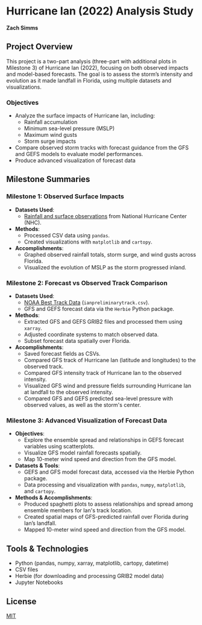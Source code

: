 # Hurricane Ian (2022) Analysis Study

**Zach Simms**

## Project Overview

This project is a two-part analysis (three-part with additional plots in Milestone 3) of Hurricane Ian (2022), focusing on both observed impacts and model-based forecasts. The goal is to assess the storm’s intensity and evolution as it made landfall in Florida, using multiple datasets and visualizations.

### Objectives
- Analyze the surface impacts of Hurricane Ian, including:
  - Rainfall accumulation
  - Minimum sea-level pressure (MSLP)
  - Maximum wind gusts
  - Storm surge impacts
- Compare observed storm tracks with forecast guidance from the GFS and GEFS models to evaluate model performances.
- Produce advanced visualization of forecast data

## Milestone Summaries

### Milestone 1: Observed Surface Impacts
- **Datasets Used**:
  - [Rainfall and surface observations](https://www.nhc.noaa.gov/data/tcr/AL092022_Ian.pdf) from National Hurricane Center (NHC).
- **Methods**:
  - Processed CSV data using `pandas`.
  - Created visualizations with `matplotlib` and `cartopy`.
- **Accomplishments**:
  - Graphed observed rainfall totals, storm surge, and wind gusts across Florida.
  - Visualized the evolution of MSLP as the storm progressed inland.

### Milestone 2: Forecast vs Observed Track Comparison
- **Datasets Used**:
  - [NOAA Best Track Data](https://noaa.hub.arcgis.com/datasets/20d971f4472e4037af0f260f6454e7ab/about?layer=1) (`ianpreliminarytrack.csv`).
  - GFS and GEFS forecast data via the `Herbie` Python package.
- **Methods**:
  - Extracted GFS and GEFS GRIB2 files and processed them using `xarray`.
  - Adjusted coordinate systems to match observed data.
  - Subset forecast data spatially over Florida.
- **Accomplishments**:
  - Saved forecast fields as CSVs.
  - Compared GFS track of Hurricane Ian (latitude and longitudes) to the observed track.
  - Compared GFS intensity track of Hurricane Ian to the observed intensity.
  - Visualized GFS wind and pressure fields surrounding Hurricane Ian at landfall to the observed intensity.
  - Compared GFS and GEFS predicted sea-level pressure with observed values, as well as the storm's center.
 
### Milestone 3: Advanced Visualization of Forecast Data
- **Objectives**:
  - Explore the ensemble spread and relationships in GEFS forecast variables using scatterplots.
  - Visualize GFS model rainfall forecasts spatially.
  - Map 10-meter wind speed and direction from the GFS model.
- **Datasets & Tools**:
  - GEFS and GFS model forecast data, accessed via the Herbie Python package.
  - Data processing and visualization with `pandas`, `numpy`, `matplotlib`, and `cartopy`.
- **Methods & Accomplishments**:
  - Produced spaghetti plots to assess relationships and spread among ensemble members for Ian's track location.
  - Created spatial maps of GFS-predicted rainfall over Florida during Ian’s landfall.
  - Mapped 10-meter wind speed and direction from the GFS model.

## Tools & Technologies
- Python (pandas, numpy, xarray, matplotlib, cartopy, datetime)
- CSV files
- Herbie (for downloading and processing GRIB2 model data)
- Jupyter Notebooks

## License

[MIT](https://choosealicense.com/licenses/mit/)

